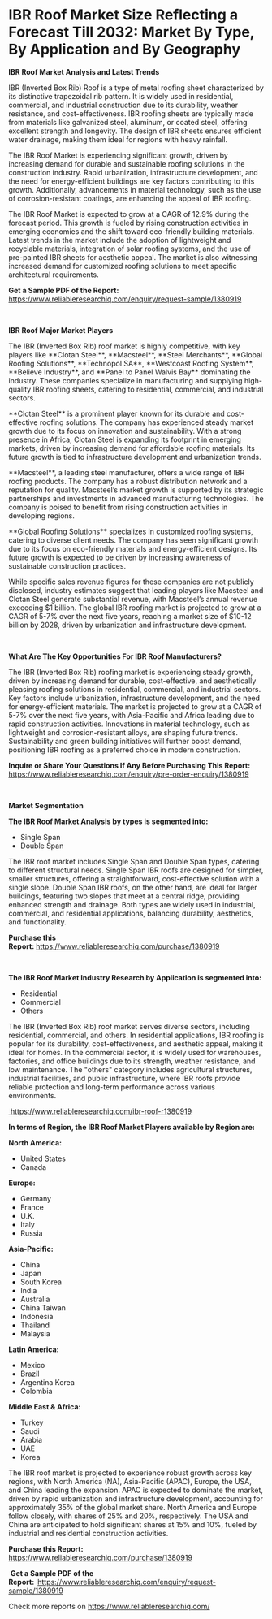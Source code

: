 <p><h1>IBR Roof Market Size Reflecting a Forecast Till 2032: Market By Type, By Application and By Geography</h1></p><p><strong>IBR Roof Market Analysis and Latest Trends</strong></p>
<p><p>IBR (Inverted Box Rib) Roof is a type of metal roofing sheet characterized by its distinctive trapezoidal rib pattern. It is widely used in residential, commercial, and industrial construction due to its durability, weather resistance, and cost-effectiveness. IBR roofing sheets are typically made from materials like galvanized steel, aluminum, or coated steel, offering excellent strength and longevity. The design of IBR sheets ensures efficient water drainage, making them ideal for regions with heavy rainfall.</p><p>The IBR Roof Market is experiencing significant growth, driven by increasing demand for durable and sustainable roofing solutions in the construction industry. Rapid urbanization, infrastructure development, and the need for energy-efficient buildings are key factors contributing to this growth. Additionally, advancements in material technology, such as the use of corrosion-resistant coatings, are enhancing the appeal of IBR roofing.</p><p>The IBR Roof Market is expected to grow at a CAGR of 12.9% during the forecast period. This growth is fueled by rising construction activities in emerging economies and the shift toward eco-friendly building materials. Latest trends in the market include the adoption of lightweight and recyclable materials, integration of solar roofing systems, and the use of pre-painted IBR sheets for aesthetic appeal. The market is also witnessing increased demand for customized roofing solutions to meet specific architectural requirements.</p></p>
<p><strong>Get a Sample PDF of the Report:&nbsp;</strong> <a href="https://www.reliableresearchiq.com/enquiry/request-sample/1380919?utm_campaign=2139&utm_medium=2&utm_source=Github&utm_content=ia&utm_term=26012025&utm_id=ibr-roof">https://www.reliableresearchiq.com/enquiry/request-sample/1380919</a></p>
<p>&nbsp;</p>
<p><strong>IBR Roof Major Market Players</strong></p>
<p><p>The IBR (Inverted Box Rib) roof market is highly competitive, with key players like **Clotan Steel**, **Macsteel**, **Steel Merchants**, **Global Roofing Solutions**, **Technopol SA**, **Westcoast Roofing System**, **Believe Industry**, and **Panel to Panel Walvis Bay** dominating the industry. These companies specialize in manufacturing and supplying high-quality IBR roofing sheets, catering to residential, commercial, and industrial sectors.</p><p>**Clotan Steel** is a prominent player known for its durable and cost-effective roofing solutions. The company has experienced steady market growth due to its focus on innovation and sustainability. With a strong presence in Africa, Clotan Steel is expanding its footprint in emerging markets, driven by increasing demand for affordable roofing materials. Its future growth is tied to infrastructure development and urbanization trends.</p><p>**Macsteel**, a leading steel manufacturer, offers a wide range of IBR roofing products. The company has a robust distribution network and a reputation for quality. Macsteel’s market growth is supported by its strategic partnerships and investments in advanced manufacturing technologies. The company is poised to benefit from rising construction activities in developing regions.</p><p>**Global Roofing Solutions** specializes in customized roofing systems, catering to diverse client needs. The company has seen significant growth due to its focus on eco-friendly materials and energy-efficient designs. Its future growth is expected to be driven by increasing awareness of sustainable construction practices.</p><p>While specific sales revenue figures for these companies are not publicly disclosed, industry estimates suggest that leading players like Macsteel and Clotan Steel generate substantial revenue, with Macsteel’s annual revenue exceeding $1 billion. The global IBR roofing market is projected to grow at a CAGR of 5-7% over the next five years, reaching a market size of $10-12 billion by 2028, driven by urbanization and infrastructure development.</p></p>
<p>&nbsp;</p>
<p><strong>What Are The Key Opportunities For IBR Roof Manufacturers?</strong></p>
<p><p>The IBR (Inverted Box Rib) roofing market is experiencing steady growth, driven by increasing demand for durable, cost-effective, and aesthetically pleasing roofing solutions in residential, commercial, and industrial sectors. Key factors include urbanization, infrastructure development, and the need for energy-efficient materials. The market is projected to grow at a CAGR of 5-7% over the next five years, with Asia-Pacific and Africa leading due to rapid construction activities. Innovations in material technology, such as lightweight and corrosion-resistant alloys, are shaping future trends. Sustainability and green building initiatives will further boost demand, positioning IBR roofing as a preferred choice in modern construction.</p></p>
<p><strong>Inquire or Share Your Questions If Any Before Purchasing This Report:</strong> <a href="https://www.reliableresearchiq.com/enquiry/pre-order-enquiry/1380919?utm_campaign=2139&utm_medium=2&utm_source=Github&utm_content=ia&utm_term=26012025&utm_id=ibr-roof">https://www.reliableresearchiq.com/enquiry/pre-order-enquiry/1380919</a></p>
<p>&nbsp;</p>
<p><strong>Market Segmentation</strong></p>
<p><strong>The IBR Roof Market Analysis by types is segmented into:</strong></p>
<p><ul><li>Single Span</li><li>Double Span</li></ul></p>
<p><p>The IBR roof market includes Single Span and Double Span types, catering to different structural needs. Single Span IBR roofs are designed for simpler, smaller structures, offering a straightforward, cost-effective solution with a single slope. Double Span IBR roofs, on the other hand, are ideal for larger buildings, featuring two slopes that meet at a central ridge, providing enhanced strength and drainage. Both types are widely used in industrial, commercial, and residential applications, balancing durability, aesthetics, and functionality.</p></p>
<p><strong>Purchase this Report:&nbsp;</strong><a href="https://www.reliableresearchiq.com/purchase/1380919?utm_campaign=2139&utm_medium=2&utm_source=Github&utm_content=ia&utm_term=26012025&utm_id=ibr-roof">https://www.reliableresearchiq.com/purchase/1380919</a></p>
<p>&nbsp;</p>
<p><strong>The IBR Roof Market Industry Research by Application is segmented into:</strong></p>
<p><ul><li>Residential</li><li>Commercial</li><li>Others</li></ul></p>
<p><p>The IBR (Inverted Box Rib) roof market serves diverse sectors, including residential, commercial, and others. In residential applications, IBR roofing is popular for its durability, cost-effectiveness, and aesthetic appeal, making it ideal for homes. In the commercial sector, it is widely used for warehouses, factories, and office buildings due to its strength, weather resistance, and low maintenance. The "others" category includes agricultural structures, industrial facilities, and public infrastructure, where IBR roofs provide reliable protection and long-term performance across various environments.</p></p>
<p><a href="https://www.reliableresearchiq.com/ibr-roof-r1380919?utm_campaign=2139&utm_medium=2&utm_source=Github&utm_content=ia&utm_term=26012025&utm_id=ibr-roof">&nbsp;https://www.reliableresearchiq.com/ibr-roof-r1380919</a></p>
<p><strong>In terms of Region, the IBR Roof Market Players available by Region are:</strong></p>
<p>
    <p> <strong> North America: </strong>
        <ul>
            <li>United States</li>
            <li>Canada</li>
        </ul>
        </p> 
    <p> <strong> Europe: </strong>
        <ul>
            <li>Germany</li>
            <li>France</li>
            <li>U.K.</li>
            <li>Italy</li>
            <li>Russia</li>
        </ul>
        </p> 
    <p> <strong> Asia-Pacific: </strong>
        <ul>
            <li>China</li>
            <li>Japan</li>
            <li>South Korea</li>
            <li>India</li>
            <li>Australia</li>
            <li>China Taiwan</li>
            <li>Indonesia</li>
            <li>Thailand</li>
            <li>Malaysia</li>
        </ul>
        </p> 
    <p> <strong> Latin America: </strong>
        <ul>
            <li>Mexico</li>
            <li>Brazil</li>
            <li>Argentina Korea</li>
            <li>Colombia</li>
        </ul>
        </p> 
    <p> <strong> Middle East & Africa: </strong>
        <ul>
            <li>Turkey</li>
            <li>Saudi</li>
            <li>Arabia</li>
            <li>UAE</li>
            <li>Korea</li>
        </ul>
    </p>
    </p>
<p><p>The IBR roof market is projected to experience robust growth across key regions, with North America (NA), Asia-Pacific (APAC), Europe, the USA, and China leading the expansion. APAC is expected to dominate the market, driven by rapid urbanization and infrastructure development, accounting for approximately 35% of the global market share. North America and Europe follow closely, with shares of 25% and 20%, respectively. The USA and China are anticipated to hold significant shares at 15% and 10%, fueled by industrial and residential construction activities.</p></p>
<p><strong>Purchase this Report: </strong><a href="https://www.reliableresearchiq.com/purchase/1380919?utm_campaign=2139&utm_medium=2&utm_source=Github&utm_content=ia&utm_term=26012025&utm_id=ibr-roof">https://www.reliableresearchiq.com/purchase/1380919</a></p>
<p>&nbsp;<strong>Get a Sample PDF of the Report:&nbsp;&nbsp;</strong><a href="https://www.reliableresearchiq.com/enquiry/request-sample/1380919?utm_campaign=2139&utm_medium=2&utm_source=Github&utm_content=ia&utm_term=26012025&utm_id=ibr-roof">https://www.reliableresearchiq.com/enquiry/request-sample/1380919</a></p>
<p><strong></strong></p>
<p>Check more reports on <a href="https://www.reliableresearchiq.com/?utm_campaign=2139&utm_medium=2&utm_source=Github&utm_content=ia&utm_term=26012025&utm_id=ibr-roof">https://www.reliableresearchiq.com/</a></p>